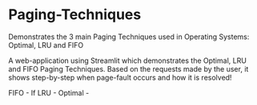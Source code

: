 # Paging-Techniques
Demonstrates the 3 main Paging Techniques used in Operating Systems: Optimal, LRU and FIFO

A web-application using Streamlit which demonstrates the Optimal, LRU and FIFO Paging Techniques. 
Based on the requests made by the user, it shows step-by-step when page-fault occurs and how it is resolved!

FIFO - If 
LRU - 
Optimal - 

